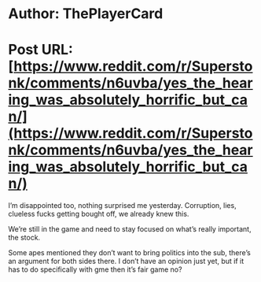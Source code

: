 # Author: ThePlayerCard
# Post URL: [https://www.reddit.com/r/Superstonk/comments/n6uvba/yes_the_hearing_was_absolutely_horrific_but_can/](https://www.reddit.com/r/Superstonk/comments/n6uvba/yes_the_hearing_was_absolutely_horrific_but_can/)


I’m disappointed too, nothing surprised me yesterday. Corruption, lies, clueless fucks getting bought off, we already knew this. 

We’re still in the game and need to stay focused on what’s really important, the stock. 

Some apes mentioned they don’t want to bring politics into the sub, there’s an argument for both sides there. I don’t have an opinion just yet, but if it has to do specifically with gme then it’s fair game no?